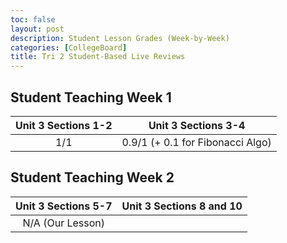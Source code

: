 ```yaml
---
toc: false
layout: post
description: Student Lesson Grades (Week-by-Week)
categories: [CollegeBoard]
title: Tri 2 Student-Based Live Reviews
---
```

## Student Teaching Week 1

| Unit 3 Sections 1-2 | Unit 3 Sections 3-4 | 
|:--------------------:|:--------------------:|
|         1/1         |  0.9/1 (+ 0.1 for Fibonacci Algo)  | 

## Student Teaching Week 2

| Unit 3 Sections 5-7 | Unit 3 Sections 8 and 10 | 
|:--------------------:|:--------------------:|
| N/A (Our Lesson)     |                      |      